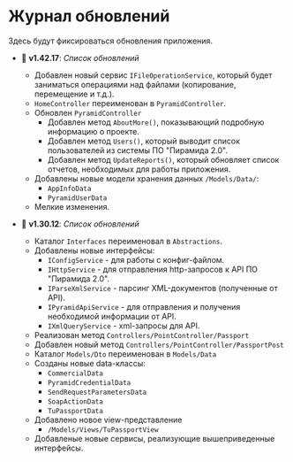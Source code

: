 
# Журнал обновлений
Здесь будут фиксироваться обновления приложения.


- 🚀 **v1.42.17**: _Список обновлений_
  - Добавлен новый сервис `IFileOperationService`, который будет заниматься операциями над файлами (копирование, перемещение и т.д.).
  - `HomeController` переименован в `PyramidController`.
  - Обновлен `PyramidController`
    - Добавлен метод `AboutMore()`, показывающий подробную информацию о проекте.
    - Добавлен метод `Users()`, который выводит список пользователей из системы ПО "Пирамида 2.0".
    - Добавлен метод `UpdateReports()`, который обновляет список отчетов, необходимых для работы приложения.
  - Добавлены новые модели хранения данных `/Models/Data/`:
    - `AppInfoData`
    - `PyramidUserData`
  - Мелкие изменения.

- 🚀 **v1.30.12**: _Список обновлений_
  - Каталог `Interfaces` переименовал в `Abstractions`.
  - Добавлены новые интерфейсы:
    - `IConfigService` - для работы с конфиг-файлом.
    - `IHttpService` - для отправления http-запросов к API ПО "Пирамида 2.0".
    - `IParseXmlService` - парсинг XML-документов (полученные от API).
    - `IPyramidApiService` - для отправления и получения необходимой информации от API.
    - `IXmlQueryService` - xml-запросы для API.
  - Реализован метод `Controllers/PointController/Passport`
  - Добавлен новый метод `Controllers/PointController/PassportPost`
  - Каталог `Models/Dto` переименован в `Models/Data`
  - Созданы новые data-классы:
    - `CommercialData`
    - `PyramidCredentialData`
    - `SendRequestParametersData`
    - `SoapActionData`
    - `TuPassportData`
  - Добавлено новое view-представление
    - `/Models/Views/TuPassportView`
  - Добавленые новые сервисы, реализующие вышеприведенные интерфейсы.

